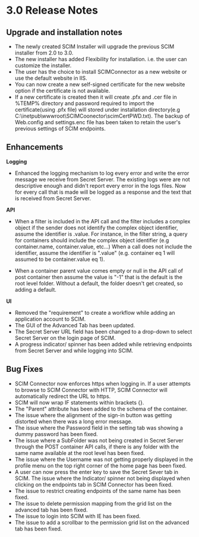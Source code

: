 [title]: # (3.0)
[tags]: # (scim)
[priority]: # (30098)
# 3.0 Release Notes

## Upgrade and installation notes

* The newly created SCIM Installer will upgrade the previous SCIM installer from 2.0 to 3.0.
* The new installer has added Flexibility for installation. i.e. the user can customize the installer.
* The user has the choice to install SCIMConnector as a new website or use the default website in IIS.
* You can now create a new self-signed certificate for the new website option if the certificate is not available.
* If a new certificate is created then it will create .pfx and .cer file in %TEMP% directory and password required to import the certificate(using .pfx file) will stored under installation directory(e.g C:\inetpub\wwwroot\SCIMCoonector\scimCertPWD.txt). 
The backup of Web.config and settings.enc file has been taken to retain the user's previous settings of SCIM endpoints.

## Enhancements

__Logging__

* Enhanced the logging mechanism to log every error and write the error message we receive from Secret Server. The existing logs were are not descriptive enough and didn't report every error in the logs files. Now for every call that is made will be logged as a response and the text that is received from Secret Server.

__API__

* When a filter is included in the API call and the filter includes a complex object if the sender does not identify the complex object identifier, assume the identifier is .value. For instance, in the filter string, a query for containers should include the complex object identifier (e.g container.name, container.value, etc...) When a call does not include the identifier, assume the identifier is ".value"  (e.g. container eq 1 will assumed to be container.value eq 1).

* When a container parent value comes empty or null in the API call of post container then assume the value is "-1" that is the default is the root level folder. Without a default, the folder doesn't get created, so adding a default.

__UI__

* Removed the "requirement" to create a workflow while adding an application account to SCIM.
* The GUI of the Advanced Tab has been updated.
* The Secret Server URL field has been changed to a drop-down to select Secret Server on the login page of SCIM.
* A progress indicator/ spinner has been added while retrieving endpoints from Secret Server and while logging into SCIM.

## Bug Fixes

* SCIM Connector now enforces https when logging in. If a user attempts to browse to SCIM Connector with HTTP, SCIM Connector will automatically redirect the URL to https.
* SCIM will now wrap IF statements within brackets {}.
* The "Parent" attribute has been added to the schema of the container.
* The issue where the alignment of the sign-in button was getting distorted when there was a long error message.
* The issue where the Password field in the setting tab was showing a dummy password has been fixed.
* The issue where a SubFolder was not being created in Secret Server through the POST container API calls, if there is any folder with the same name available at the root level has been fixed.
* The issue where the Username was not getting properly displayed in the profile menu on the top right corner of the home page has been fixed.
* A user can now press the enter key to save the Secret Sever tab in SCIM.
The issue where the Indicator/ spinner not being displayed when clicking on the endpoints tab in SCIM Connector has been fixed.
* The issue to restrict creating endpoints of the same name has been fixed.
* The issue to delete permission mapping from the grid list on the advanced tab has been fixed.
* The issue to login into SCIM with IE has been fixed.
* The issue to add a scrollbar to the permission grid list on the advanced tab has been fixed.
